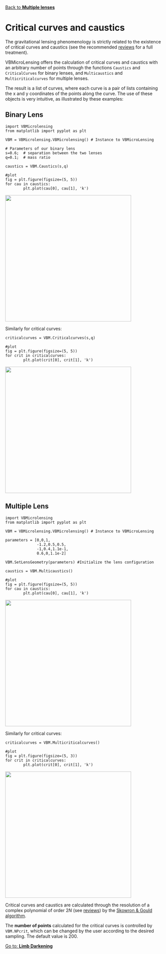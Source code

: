 [Back to **Multiple lenses**](MultipleLenses.md)

# Critical curves and caustics

The gravitational lensing phenomenology is strictly related to the existence of critical curves and caustics (see the recommended [reviews](reviews.md) for a full treatment).

VBMicroLensing offers the calculation of critical curves and caustics with an arbitrary number of points through the functions ```Caustics``` and ```CriticalCurves``` for binary lenses, and `Multicaustics` and `Multicriticalcurves` for multiple lenses.

The result is a list of curves, where each curve is a pair of lists containing the x and y coordinates of the points along the curve. The use of these objects is very intuitive, as illustrated by these examples:

## Binary Lens

```
import VBMicrolensing
from matplotlib import pyplot as plt

VBM = VBMicrolensing.VBMicrolensing() # Instance to VBMicroLensing

# Parameters of our binary lens
s=0.6;  # separation between the two lenses
q=0.1;  # mass ratio

caustics = VBM.Caustics(s,q)

#plot
fig = plt.figure(figsize=(5, 5))
for cau in caustics:
        plt.plot(cau[0], cau[1], 'k')
```
<img src="figures/Caustics_binary.png" width = 400>

Similarly for critical curves:

```
criticalcurves = VBM.Criticalcurves(s,q)

#plot
fig = plt.figure(figsize=(5, 5))
for crit in criticalcurves:
        plt.plot(crit[0], crit[1], 'k')
```

<img src="figures/Criticalcurves_binary.png" width = 400>

## Multiple Lens

```
import VBMicrolensing
from matplotlib import pyplot as plt

VBM = VBMicrolensing.VBMicrolensing() # Instance to VBMicroLensing

parameters = [0,0,1,
              -1.2,0.5,0.5,
              -1,0.4,1.1e-1,
              0.6,0,1.1e-2]

VBM.SetLensGeometry(parameters) #Initialize the lens configuration

caustics = VBM.Multicaustics()

#plot
fig = plt.figure(figsize=(5, 5))
for cau in caustics:
        plt.plot(cau[0], cau[1], 'k')
```
<img src="figures/Caustics_multi.png" width = 400>

Similarly for critical curves:

```
criticalcurves = VBM.Multicriticalcurves()

#plot
fig = plt.figure(figsize=(5, 3))
for crit in criticalcurves:
        plt.plot(crit[0], crit[1], 'k')
```

<img src="figures/Criticalcurves_multi.png" width = 400>


Critical curves and caustics are calculated through the resolution of a complex polynomial of order $2N$ (see [reviews](reviews.md)) by the [Skowron & Gould algorithm](http://www.astrouw.edu.pl/~jskowron/cmplx_roots_sg/). 

The **number of points** calculated for the critical curves is controlled by ```VBM.NPcrit```, which can be changed by the user according to the desired sampling. The default value is 200.

[Go to: **Limb Darkening**](LimbDarkening.md)
